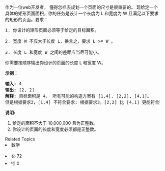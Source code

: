 <p>作为一位web开发者， 懂得怎样去规划一个页面的尺寸是很重要的。 现给定一个具体的矩形页面面积，你的任务是设计一个长度为 L 和宽度为 W 且满足以下要求的矩形的页面。要求：</p>

<pre>
1. 你设计的矩形页面必须等于给定的目标面积。

2. 宽度 W 不应大于长度 L，换言之，要求 L &gt;= W 。

3. 长度 L 和宽度 W 之间的差距应当尽可能小。
</pre>

<p>你需要按顺序输出你设计的页面的长度 L 和宽度 W。</p>

<p><strong>示例：</strong></p>

<pre>
<strong>输入:</strong> 4
<strong>输出:</strong> [2, 2]
<strong>解释:</strong> 目标面积是 4， 所有可能的构造方案有 [1,4], [2,2], [4,1]。
但是根据要求2，[1,4] 不符合要求; 根据要求3，[2,2] 比 [4,1] 更能符合要求. 所以输出长度 L 为 2， 宽度 W 为 2。
</pre>

<p><strong>说明:</strong></p>

<ol>
	<li>给定的面积不大于 10,000,000 且为正整数。</li>
	<li>你设计的页面的长度和宽度必须都是正整数。</li>
</ol>
<div><div>Related Topics</div><div><li>数学</li></div></div><br><div><li>👍 72</li><li>👎 0</li></div>